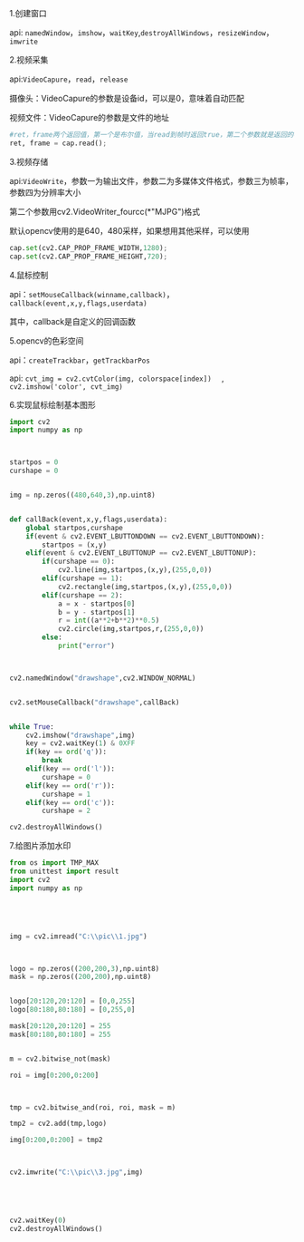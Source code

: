 1.创建窗口

api: `namedWindow`，`imshow`，`waitKey`,`destroyAllWindows`，`resizeWindow`，`imwrite`

2.视频采集

api:`VideoCapure`，`read`，`release`

摄像头：VideoCapure的参数是设备id，可以是0，意味着自动匹配

视频文件：VideoCapure的参数是文件的地址

```python
#ret，frame两个返回值，第一个是布尔值，当read到帧时返回true，第二个参数就是返回的视频帧
ret, frame = cap.read();
```

3.视频存储

api:`VideoWrite`，参数一为输出文件，参数二为多媒体文件格式，参数三为帧率，参数四为分辨率大小

第二个参数用cv2.VideoWriter_fourcc(*"MJPG")格式

默认opencv使用的是640，480采样，如果想用其他采样，可以使用

```python
cap.set(cv2.CAP_PROP_FRAME_WIDTH,1280);
cap.set(cv2.CAP_PROP_FRAME_HEIGHT,720);
```

4.鼠标控制

api：`setMouseCallback(winname,callback)`，`callback(event,x,y,flags,userdata)`

其中，callback是自定义的回调函数

5.opencv的色彩空间

api：`createTrackbar`，`getTrackbarPos`

api: `cvt_img = cv2.cvtColor(img, colorspace[index])  ` ,` cv2.imshow('color', cvt_img)`

6.实现鼠标绘制基本图形

```python
import cv2
import numpy as np



startpos = 0
curshape = 0


img = np.zeros((480,640,3),np.uint8)


def callBack(event,x,y,flags,userdata):
    global startpos,curshape
    if(event & cv2.EVENT_LBUTTONDOWN == cv2.EVENT_LBUTTONDOWN):
        startpos = (x,y)
    elif(event & cv2.EVENT_LBUTTONUP == cv2.EVENT_LBUTTONUP):
        if(curshape == 0):
            cv2.line(img,startpos,(x,y),(255,0,0))
        elif(curshape == 1):
            cv2.rectangle(img,startpos,(x,y),(255,0,0))
        elif(curshape == 2):
            a = x - startpos[0]
            b = y - startpos[1]
            r = int((a**2+b**2)**0.5)
            cv2.circle(img,startpos,r,(255,0,0))
        else:
            print("error")



cv2.namedWindow("drawshape",cv2.WINDOW_NORMAL)


cv2.setMouseCallback("drawshape",callBack)


while True:
    cv2.imshow("drawshape",img)
    key = cv2.waitKey(1) & 0XFF 
    if(key == ord('q')):
        break
    elif(key == ord('l')):
        curshape = 0
    elif(key == ord('r')):
        curshape = 1
    elif(key == ord('c')):
        curshape = 2

cv2.destroyAllWindows()
```

7.给图片添加水印

```python
from os import TMP_MAX
from unittest import result
import cv2
import numpy as np





img = cv2.imread("C:\\pic\\1.jpg")



logo = np.zeros((200,200,3),np.uint8)
mask = np.zeros((200,200),np.uint8)


logo[20:120,20:120] = [0,0,255]
logo[80:180,80:180] = [0,255,0]

mask[20:120,20:120] = 255
mask[80:180,80:180] = 255


m = cv2.bitwise_not(mask)

roi = img[0:200,0:200]



tmp = cv2.bitwise_and(roi, roi, mask = m)

tmp2 = cv2.add(tmp,logo)

img[0:200,0:200] = tmp2



cv2.imwrite("C:\\pic\\3.jpg",img)





cv2.waitKey(0)
cv2.destroyAllWindows()

```

